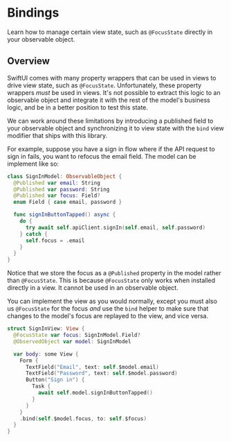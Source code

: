 # Bindings

Learn how to manage certain view state, such as `@FocusState` directly in your observable object.

## Overview

SwiftUI comes with many property wrappers that can be used in views to drive view state, such as 
`@FocusState`. Unfortunately, these property wrappers _must_ be used in views. It's not possible
to extract this logic to an observable object and integrate it with the rest of the model's
business logic, and be in a better position to test this state.

We can work around these limitations by introducing a published field to your observable
object and synchronizing it to view state with the `bind` view modifier that ships with this 
library.

For example, suppose you have a sign in flow where if the API request to sign in fails, you want
to refocus the email field. The model can be implement like so:

```swift
class SignInModel: ObservableObject {
  @Published var email: String
  @Published var password: String
  @Published var focus: Field?
  enum Field { case email, password }

  func signInButtonTapped() async {
    do {
      try await self.apiClient.signIn(self.email, self.password)
    } catch {
      self.focus = .email
    }
  }
}
```

Notice that we store the focus as a `@Published` property in the model rather than `@FocusState`.
This is because `@FocusState` only works when installed directly in a view. It cannot be used in
an observable object.

You can implement the view as you would normally, except you must also us `@FocusState` for the 
focus _and_ use the `bind` helper to make sure that changes to the model's focus are replayed to
the view, and vice versa.

```swift
struct SignInView: View {
  @FocusState var focus: SignInModel.Field?
  @ObservedObject var model: SignInModel

  var body: some View {
    Form {
      TextField("Email", text: self.$model.email)
      TextField("Password", text: self.$model.password)
      Button("Sign in") {
        Task {
          await self.model.signInButtonTapped()
        }
      }
    }
    .bind(self.$model.focus, to: self.$focus)
  }
}
```
